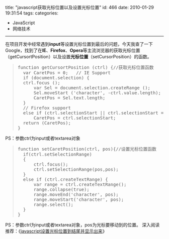 title: "javascript获取光标位置以及设置光标位置"
id: 466
date: 2010-01-29 19:31:54
tags: 
categories: 
- JavaScript
- 网络技术
---

在项目开发中经常遇到**input**等设置光标位置到最后的问题，今天我查了一下Google，找到了在**IE**、**Firefox**、**Opera**等主流浏览器的获取光标位置（getCursortPosition）以及设置**光标位置**（setCursorPosition）的函数。
> <pre lang="javascript">function getCursortPosition (ctrl) {//获取光标位置函数
> 	var CaretPos = 0;	// IE Support
> 	if (document.selection) {
> 	ctrl.focus ();
> 		var Sel = document.selection.createRange ();
> 		Sel.moveStart ('character', -ctrl.value.length);
> 		CaretPos = Sel.text.length;
> 	}
> 	// Firefox support
> 	else if (ctrl.selectionStart || ctrl.selectionStart == '0')
> 		CaretPos = ctrl.selectionStart;
> 	return (CaretPos);
> }</pre>
<!--more-->
PS：参数ctrl为input或者textarea对象
> <pre lang="javascript">function setCaretPosition(ctrl, pos){//设置光标位置函数
> 	if(ctrl.setSelectionRange)
> 	{
> 		ctrl.focus();
> 		ctrl.setSelectionRange(pos,pos);
> 	}
> 	else if (ctrl.createTextRange) {
> 		var range = ctrl.createTextRange();
> 		range.collapse(true);
> 		range.moveEnd('character', pos);
> 		range.moveStart('character', pos);
> 		range.select();
> 	}
> }</pre>
PS：参数ctrl为input或者textarea对象，pos为光标要移动到的位置。
深入阅读推荐：《[javascript设置光标位置到结尾并显示出来]( http://js8.in/466.html "Javascript设置光标位置到结尾并显示出来")》